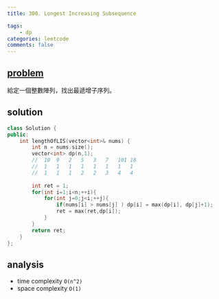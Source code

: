 ```yaml
---
title: 300. Longest Increasing Subsequence

tags:  
    - dp
categories: leetcode
comments: false
---
```


## [problem](https://leetcode.com/problems/longest-increasing-subsequence/)

給定一個整數陣列，找出最遞增子序列。


## solution

```c++
class Solution {
public:
    int lengthOfLIS(vector<int>& nums) {
        int n = nums.size();
        vector<int> dp(n,1);
        //  10  9   2   5   3   7   101 18
        //  1   1   1   1   1   1   1   1
        //  1   1   1   2   2   3   4   4
        
        int ret = 1;
        for(int i=1;i<n;++i){
            for(int j=0;j<i;++j){
                if(nums[i] > nums[j] ) dp[i] = max(dp[i], dp[j]+1);
                ret = max(ret,dp[i]);
            }
        }
        return ret;
    }
};
```

## analysis
- time complexity `O(n^2)`
- space complexity `O(1)`